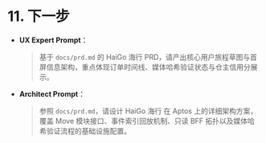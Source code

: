 # 11. 下一步
- **UX Expert Prompt**：
  > 基于 `docs/prd.md` 的 HaiGo 海行 PRD，请产出核心用户旅程草图与首屏信息架构，重点体现订单时间线、媒体哈希验证状态与仓主信用分展示。

- **Architect Prompt**：
  > 参照 `docs/prd.md`，请设计 HaiGo 海行 在 Aptos 上的详细架构方案，覆盖 Move 模块接口、事件索引回放机制、只读 BFF 拓扑以及媒体哈希验证流程的基础设施配置。
